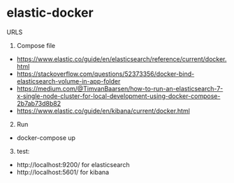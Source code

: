 # elastic-docker

URLS
1. Compose file
  - https://www.elastic.co/guide/en/elasticsearch/reference/current/docker.html
  - https://stackoverflow.com/questions/52373356/docker-bind-elasticsearch-volume-in-app-folder
  - https://medium.com/@TimvanBaarsen/how-to-run-an-elasticsearch-7-x-single-node-cluster-for-local-development-using-docker-compose-2b7ab73d8b82
  - https://www.elastic.co/guide/en/kibana/current/docker.html
2. Run
  - docker-compose up
3. test: 
  - http://localhost:9200/ for elasticsearch  
  - http://localhost:5601/ for kibana
